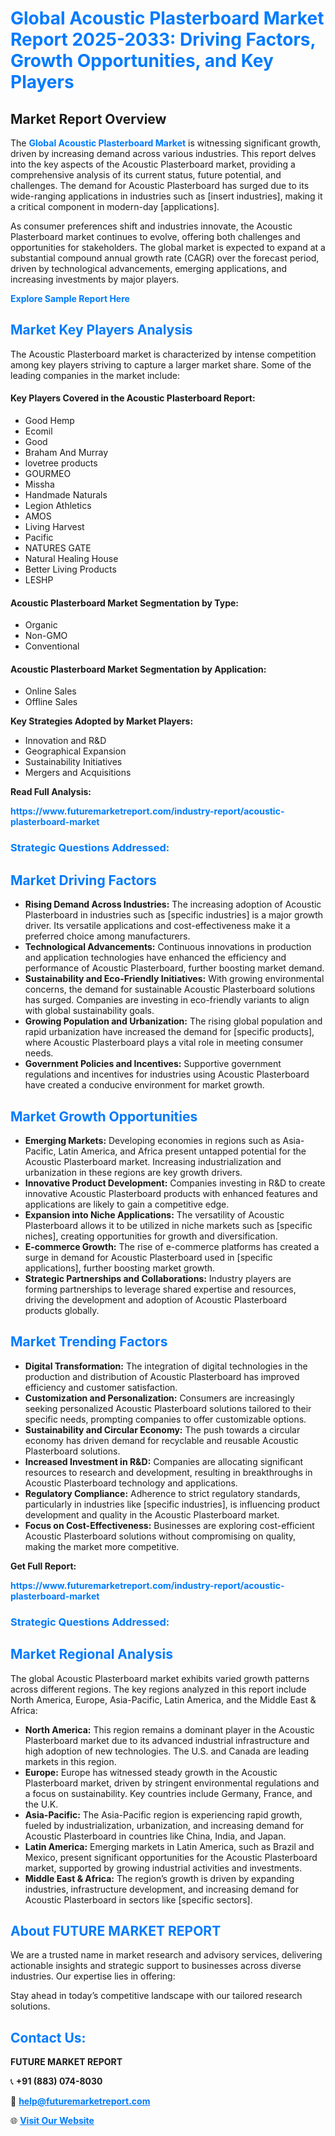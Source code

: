 <h1 style="color: #007BFF;">Global Acoustic Plasterboard Market Report 2025-2033: Driving Factors, Growth Opportunities, and Key Players</h1>

<section id="overview">
<h2>Market Report Overview</h2>
<p>The <a href="https://www.futuremarketreport.com/industry-report/acoustic-plasterboard-market" style="color: #007BFF; text-decoration: none;"><strong>Global Acoustic Plasterboard Market</strong></a> is witnessing significant growth, driven by increasing demand across various industries. This report delves into the key aspects of the Acoustic Plasterboard market, providing a comprehensive analysis of its current status, future potential, and challenges. The demand for Acoustic Plasterboard has surged due to its wide-ranging applications in industries such as [insert industries], making it a critical component in modern-day [applications].</p>
<p>As consumer preferences shift and industries innovate, the Acoustic Plasterboard market continues to evolve, offering both challenges and opportunities for stakeholders. The global market is expected to expand at a substantial compound annual growth rate (CAGR) over the forecast period, driven by technological advancements, emerging applications, and increasing investments by major players.</p>
</section>

<section id="overview">
<p><a href="https://www.futuremarketreport.com/request-sample/reportId=35161" style="color: #007BFF; text-decoration: none;"><strong>Explore Sample Report Here</strong></a></p>
</section>

<section id="key-players">
<h2 style="color: #007BFF;">Market Key Players Analysis</h2>
<p>The Acoustic Plasterboard market is characterized by intense competition among key players striving to capture a larger market share. Some of the leading companies in the market include:</p>
<h4>Key Players Covered in the Acoustic Plasterboard Report:</h4>
<ul><li>Good Hemp</li><li>Ecomil</li><li>Good</li><li>Braham And Murray</li><li>lovetree products</li><li>GOURMEO</li><li>Missha</li><li>Handmade Naturals</li><li>Legion Athletics</li><li>AMOS</li><li>Living Harvest</li><li>Pacific</li><li>NATURES GATE</li><li>Natural Healing House</li><li>Better Living Products</li><li>LESHP</li></ul>
<h4>Acoustic Plasterboard Market Segmentation by Type:</h4>
<ul><li>Organic</li><li>Non-GMO</li><li>Conventional</li></ul>

<h4>Acoustic Plasterboard Market Segmentation by Application:</h4>
<ul><li>Online Sales</li><li>Offline Sales</li></ul>
<p><strong>Key Strategies Adopted by Market Players:</strong></p>
<ul>
<li>Innovation and R&D</li>
<li>Geographical Expansion</li>
<li>Sustainability Initiatives</li>
<li>Mergers and Acquisitions</li>
</ul>
</section>

<section>
<p><strong>Read Full Analysis: </strong></p><a href="https://www.futuremarketreport.com/industry-report/acoustic-plasterboard-market" style="color: #007BFF; text-decoration: none;"><strong>https://www.futuremarketreport.com/industry-report/acoustic-plasterboard-market</strong></a>
<h3 style="color: #007BFF;">Strategic Questions Addressed:</h3>
</section>

<section id="driving-factors">
<h2 style="color: #007BFF;">Market Driving Factors</h2>
<ul>
<li><strong>Rising Demand Across Industries:</strong> The increasing adoption of Acoustic Plasterboard in industries such as [specific industries] is a major growth driver. Its versatile applications and cost-effectiveness make it a preferred choice among manufacturers.</li>
<li><strong>Technological Advancements:</strong> Continuous innovations in production and application technologies have enhanced the efficiency and performance of Acoustic Plasterboard, further boosting market demand.</li>
<li><strong>Sustainability and Eco-Friendly Initiatives:</strong> With growing environmental concerns, the demand for sustainable Acoustic Plasterboard solutions has surged. Companies are investing in eco-friendly variants to align with global sustainability goals.</li>
<li><strong>Growing Population and Urbanization:</strong> The rising global population and rapid urbanization have increased the demand for [specific products], where Acoustic Plasterboard plays a vital role in meeting consumer needs.</li>
<li><strong>Government Policies and Incentives:</strong> Supportive government regulations and incentives for industries using Acoustic Plasterboard have created a conducive environment for market growth.</li>
</ul>
</section>

<section id="growth-opportunities">
<h2 style="color: #007BFF;">Market Growth Opportunities</h2>
<ul>
<li><strong>Emerging Markets:</strong> Developing economies in regions such as Asia-Pacific, Latin America, and Africa present untapped potential for the Acoustic Plasterboard market. Increasing industrialization and urbanization in these regions are key growth drivers.</li>
<li><strong>Innovative Product Development:</strong> Companies investing in R&D to create innovative Acoustic Plasterboard products with enhanced features and applications are likely to gain a competitive edge.</li>
<li><strong>Expansion into Niche Applications:</strong> The versatility of Acoustic Plasterboard allows it to be utilized in niche markets such as [specific niches], creating opportunities for growth and diversification.</li>
<li><strong>E-commerce Growth:</strong> The rise of e-commerce platforms has created a surge in demand for Acoustic Plasterboard used in [specific applications], further boosting market growth.</li>
<li><strong>Strategic Partnerships and Collaborations:</strong> Industry players are forming partnerships to leverage shared expertise and resources, driving the development and adoption of Acoustic Plasterboard products globally.</li>
</ul>
</section>

<section id="trending-factors">
<h2 style="color: #007BFF;">Market Trending Factors</h2>
<ul>
<li><strong>Digital Transformation:</strong> The integration of digital technologies in the production and distribution of Acoustic Plasterboard has improved efficiency and customer satisfaction.</li>
<li><strong>Customization and Personalization:</strong> Consumers are increasingly seeking personalized Acoustic Plasterboard solutions tailored to their specific needs, prompting companies to offer customizable options.</li>
<li><strong>Sustainability and Circular Economy:</strong> The push towards a circular economy has driven demand for recyclable and reusable Acoustic Plasterboard solutions.</li>
<li><strong>Increased Investment in R&D:</strong> Companies are allocating significant resources to research and development, resulting in breakthroughs in Acoustic Plasterboard technology and applications.</li>
<li><strong>Regulatory Compliance:</strong> Adherence to strict regulatory standards, particularly in industries like [specific industries], is influencing product development and quality in the Acoustic Plasterboard market.</li>
<li><strong>Focus on Cost-Effectiveness:</strong> Businesses are exploring cost-efficient Acoustic Plasterboard solutions without compromising on quality, making the market more competitive.</li>
</ul>
</section>

<section>
<p><strong>Get Full Report: </strong></p><a href="https://www.futuremarketreport.com/industry-report/acoustic-plasterboard-market" style="color: #007BFF; text-decoration: none;"><strong>https://www.futuremarketreport.com/industry-report/acoustic-plasterboard-market</strong></a>
<h3 style="color: #007BFF;">Strategic Questions Addressed:</h3>
</section>


<section id="regional-analysis">
<h2 style="color: #007BFF;">Market Regional Analysis</h2>
<p>The global Acoustic Plasterboard market exhibits varied growth patterns across different regions. The key regions analyzed in this report include North America, Europe, Asia-Pacific, Latin America, and the Middle East & Africa:</p>
<ul>
<li><strong>North America:</strong> This region remains a dominant player in the Acoustic Plasterboard market due to its advanced industrial infrastructure and high adoption of new technologies. The U.S. and Canada are leading markets in this region.</li>
<li><strong>Europe:</strong> Europe has witnessed steady growth in the Acoustic Plasterboard market, driven by stringent environmental regulations and a focus on sustainability. Key countries include Germany, France, and the U.K.</li>
<li><strong>Asia-Pacific:</strong> The Asia-Pacific region is experiencing rapid growth, fueled by industrialization, urbanization, and increasing demand for Acoustic Plasterboard in countries like China, India, and Japan.</li>
<li><strong>Latin America:</strong> Emerging markets in Latin America, such as Brazil and Mexico, present significant opportunities for the Acoustic Plasterboard market, supported by growing industrial activities and investments.</li>
<li><strong>Middle East & Africa:</strong> The region’s growth is driven by expanding industries, infrastructure development, and increasing demand for Acoustic Plasterboard in sectors like [specific sectors].</li>
</ul>
</section>

<footer>
<h2 style="color: #007BFF;">About FUTURE MARKET REPORT</h2>
<p>We are a trusted name in market research and advisory services, delivering actionable insights and strategic support to businesses across diverse industries. Our expertise lies in offering:</p>

<p>Stay ahead in today’s competitive landscape with our tailored research solutions.</p>

<h2 style="color: #007BFF;">Contact Us:</h2>
<p><strong>FUTURE MARKET REPORT</strong></p>
<p>📞 <strong>+91 (883) 074-8030</strong></p>
<p>📧 <strong><a href="mailto:help@futuremarketreport.com" style="color: #007BFF;">help@futuremarketreport.com</a></strong></p>
<p>🌐 <strong><a href="https://www.futuremarketreport.com/" style="color: #007BFF;">Visit Our Website</a></strong></p>
</footer>